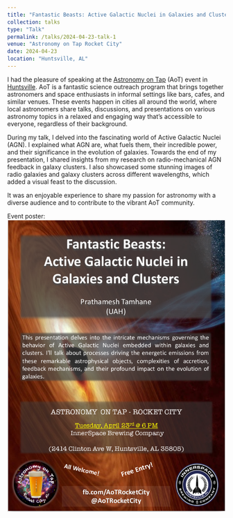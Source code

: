 ```yaml
---
title: "Fantastic Beasts: Active Galactic Nuclei in Galaxies and Clusters"
collection: talks
type: "Talk"
permalink: /talks/2024-04-23-talk-1
venue: "Astronomy on Tap Rocket City"
date: 2024-04-23
location: "Huntsville, AL"
---
```


I had the pleasure of speaking at the [Astronomy on Tap]((https://astronomyontap.org/)) (AoT) event in [Huntsville](https://www.facebook.com/AoTRocketCity). AoT is a fantastic science outreach program that brings together astronomers and space enthusiasts in informal settings like bars, cafes, and similar venues. These events happen in cities all around the world, where local astronomers share talks, discussions, and presentations on various astronomy topics in a relaxed and engaging way that’s accessible to everyone, regardless of their background.

During my talk, I delved into the fascinating world of Active Galactic Nuclei (AGN). I explained what AGN are, what fuels them, their incredible power, and their significance in the evolution of galaxies. Towards the end of my presentation, I shared insights from my research on radio-mechanical AGN feedback in galaxy clusters. I also showcased some stunning images of radio galaxies and galaxy clusters across different wavelengths, which added a visual feast to the discussion.

It was an enjoyable experience to share my passion for astronomy with a diverse audience and to contribute to the vibrant AoT community.

Event poster:
![Poster](../images/AoT.png)
